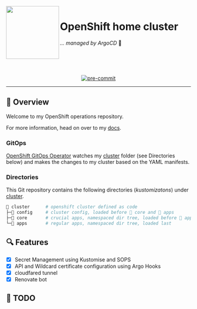 <!-- markdownlint-disable MD041 -->
<img src="https://avatars.githubusercontent.com/u/792337?s=280&v=4" align="left" width="144px" height="144px"/>

# OpenShift home cluster

_... managed by ArgoCD_ :robot:

<br/>
<br/>
<br/>

<div align="center">

[![pre-commit](https://img.shields.io/badge/pre--commit-enabled?logo=pre-commit&logoColor=white&style=for-the-badge&color=brightgreen)](https://github.com/pre-commit/pre-commit)

</div>

---

## :wave: Overview

Welcome to my OpenShift operations repository.

For more information, head on over to my [docs](./docs/README.md).

### GitOps

[OpenShift GitOps Operator](https://docs.openshift.com/container-platform/4.11/cicd/gitops/understanding-openshift-gitops.html) watches my [cluster](./cluster/) folder (see Directories below) and makes the changes to my cluster based on the YAML manifests.

### Directories

This Git repository contains the following directories (_kustomizatons_) under [cluster](./cluster/).

```sh
📁 cluster      # openshift cluster defined as code
├─📁 config     # cluster config, loaded before 📁 core and 📁 apps
├─📁 core       # crucial apps, namespaced dir tree, loaded before 📁 apps
└─📁 apps       # regular apps, namespaced dir tree, loaded last
```

## 🔍 Features

- [X] Secret Management using Kustomise and SOPS
- [X] API and Wildcard certificate configuration using Argo Hooks
- [X] cloudfared tunnel
- [X] Renovate bot

## :hammer: TODO
